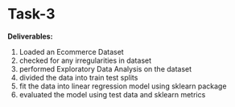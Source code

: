 # Task-3

**Deliverables:**

1. Loaded an Ecommerce Dataset
2. checked for any irregularities in dataset
3. performed Exploratory Data Analysis on the dataset
4. divided the data into train test splits
5. fit the data into linear regression model using sklearn package
6. evaluated the model using test data and sklearn metrics



